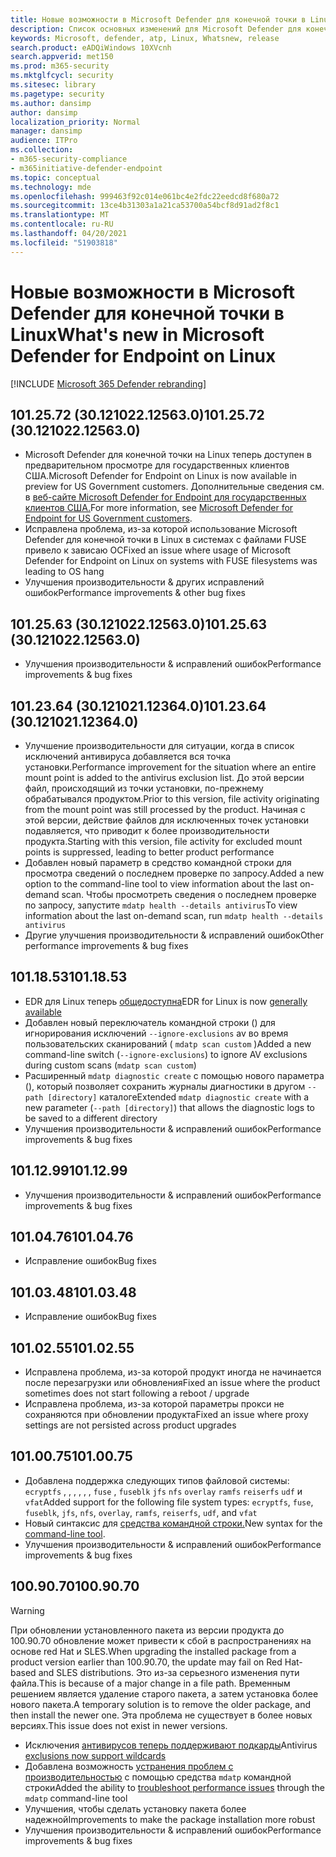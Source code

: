 ```yaml
---
title: Новые возможности в Microsoft Defender для конечной точки в Linux
description: Список основных изменений для Microsoft Defender для конечной точки на Linux.
keywords: Microsoft, defender, atp, Linux, Whatsnew, release
search.product: eADQiWindows 10XVcnh
search.appverid: met150
ms.prod: m365-security
ms.mktglfcycl: security
ms.sitesec: library
ms.pagetype: security
ms.author: dansimp
author: dansimp
localization_priority: Normal
manager: dansimp
audience: ITPro
ms.collection:
- m365-security-compliance
- m365initiative-defender-endpoint
ms.topic: conceptual
ms.technology: mde
ms.openlocfilehash: 999463f92c014e061bc4e2fdc22eedcd8f680a72
ms.sourcegitcommit: 13ce4b31303a1a21ca53700a54bcf8d91ad2f8c1
ms.translationtype: MT
ms.contentlocale: ru-RU
ms.lasthandoff: 04/20/2021
ms.locfileid: "51903818"
---
```

# <a name="whats-new-in-microsoft-defender-for-endpoint-on-linux"></a><span data-ttu-id="b8ba5-104">Новые возможности в Microsoft Defender для конечной точки в Linux</span><span class="sxs-lookup"><span data-stu-id="b8ba5-104">What's new in Microsoft Defender for Endpoint on Linux</span></span>

[!INCLUDE [Microsoft 365 Defender rebranding](../../includes/microsoft-defender.md)]

## <a name="1012572-30121022125630"></a><span data-ttu-id="b8ba5-105">101.25.72 (30.121022.12563.0)</span><span class="sxs-lookup"><span data-stu-id="b8ba5-105">101.25.72 (30.121022.12563.0)</span></span>

- <span data-ttu-id="b8ba5-106">Microsoft Defender для конечной точки на Linux теперь доступен в предварительном просмотре для государственных клиентов США.</span><span class="sxs-lookup"><span data-stu-id="b8ba5-106">Microsoft Defender for Endpoint on Linux is now available in preview for US Government customers.</span></span> <span data-ttu-id="b8ba5-107">Дополнительные сведения см. в [веб-сайте Microsoft Defender for Endpoint для государственных клиентов США.](gov.md)</span><span class="sxs-lookup"><span data-stu-id="b8ba5-107">For more information, see [Microsoft Defender for Endpoint for US Government customers](gov.md).</span></span>
- <span data-ttu-id="b8ba5-108">Исправлена проблема, из-за которой использование Microsoft Defender для конечной точки в Linux в системах с файлами FUSE привело к зависаю ОС</span><span class="sxs-lookup"><span data-stu-id="b8ba5-108">Fixed an issue where usage of Microsoft Defender for Endpoint on Linux on systems with FUSE filesystems was leading to OS hang</span></span>
- <span data-ttu-id="b8ba5-109">Улучшения производительности & других исправлений ошибок</span><span class="sxs-lookup"><span data-stu-id="b8ba5-109">Performance improvements & other bug fixes</span></span>

## <a name="1012563-30121022125630"></a><span data-ttu-id="b8ba5-110">101.25.63 (30.121022.12563.0)</span><span class="sxs-lookup"><span data-stu-id="b8ba5-110">101.25.63 (30.121022.12563.0)</span></span>

- <span data-ttu-id="b8ba5-111">Улучшения производительности & исправлений ошибок</span><span class="sxs-lookup"><span data-stu-id="b8ba5-111">Performance improvements & bug fixes</span></span>

## <a name="1012364-30121021123640"></a><span data-ttu-id="b8ba5-112">101.23.64 (30.121021.12364.0)</span><span class="sxs-lookup"><span data-stu-id="b8ba5-112">101.23.64 (30.121021.12364.0)</span></span>

- <span data-ttu-id="b8ba5-113">Улучшение производительности для ситуации, когда в список исключений антивируса добавляется вся точка установки.</span><span class="sxs-lookup"><span data-stu-id="b8ba5-113">Performance improvement for the situation where an entire mount point is added to the antivirus exclusion list.</span></span> <span data-ttu-id="b8ba5-114">До этой версии файл, происходящий из точки установки, по-прежнему обрабатывался продуктом.</span><span class="sxs-lookup"><span data-stu-id="b8ba5-114">Prior to this version, file activity originating from the mount point was still processed by the product.</span></span> <span data-ttu-id="b8ba5-115">Начиная с этой версии, действие файлов для исключенных точек установки подавляется, что приводит к более производительности продукта.</span><span class="sxs-lookup"><span data-stu-id="b8ba5-115">Starting with this version, file activity for excluded mount points is suppressed, leading to better product performance</span></span>
- <span data-ttu-id="b8ba5-116">Добавлен новый параметр в средство командной строки для просмотра сведений о последнем проверке по запросу.</span><span class="sxs-lookup"><span data-stu-id="b8ba5-116">Added a new option to the command-line tool to view information about the last on-demand scan.</span></span> <span data-ttu-id="b8ba5-117">Чтобы просмотреть сведения о последнем проверке по запросу, запустите `mdatp health --details antivirus`</span><span class="sxs-lookup"><span data-stu-id="b8ba5-117">To view information about the last on-demand scan, run `mdatp health --details antivirus`</span></span>
- <span data-ttu-id="b8ba5-118">Другие улучшения производительности & исправлений ошибок</span><span class="sxs-lookup"><span data-stu-id="b8ba5-118">Other performance improvements & bug fixes</span></span>

## <a name="1011853"></a><span data-ttu-id="b8ba5-119">101.18.53</span><span class="sxs-lookup"><span data-stu-id="b8ba5-119">101.18.53</span></span>

- <span data-ttu-id="b8ba5-120">EDR для Linux теперь [общедоступна](https://techcommunity.microsoft.com/t5/microsoft-defender-for-endpoint/edr-for-linux-is-now-is-generally-available/ba-p/2048539)</span><span class="sxs-lookup"><span data-stu-id="b8ba5-120">EDR for Linux is now [generally available](https://techcommunity.microsoft.com/t5/microsoft-defender-for-endpoint/edr-for-linux-is-now-is-generally-available/ba-p/2048539)</span></span>
- <span data-ttu-id="b8ba5-121">Добавлен новый переключатель командной строки () для игнорирования исключений `--ignore-exclusions` av во время пользовательских сканирований ( `mdatp scan custom` )</span><span class="sxs-lookup"><span data-stu-id="b8ba5-121">Added a new command-line switch (`--ignore-exclusions`) to ignore AV exclusions during custom scans (`mdatp scan custom`)</span></span>
- <span data-ttu-id="b8ba5-122">Расширенный `mdatp diagnostic create` с помощью нового параметра (), который позволяет сохранить журналы диагностики в другом `--path [directory]` каталоге</span><span class="sxs-lookup"><span data-stu-id="b8ba5-122">Extended `mdatp diagnostic create` with a new parameter (`--path [directory]`) that allows the diagnostic logs to be saved to a different directory</span></span>
- <span data-ttu-id="b8ba5-123">Улучшения производительности & исправлений ошибок</span><span class="sxs-lookup"><span data-stu-id="b8ba5-123">Performance improvements & bug fixes</span></span>

## <a name="1011299"></a><span data-ttu-id="b8ba5-124">101.12.99</span><span class="sxs-lookup"><span data-stu-id="b8ba5-124">101.12.99</span></span>

- <span data-ttu-id="b8ba5-125">Улучшения производительности & исправлений ошибок</span><span class="sxs-lookup"><span data-stu-id="b8ba5-125">Performance improvements & bug fixes</span></span>

## <a name="1010476"></a><span data-ttu-id="b8ba5-126">101.04.76</span><span class="sxs-lookup"><span data-stu-id="b8ba5-126">101.04.76</span></span>

- <span data-ttu-id="b8ba5-127">Исправление ошибок</span><span class="sxs-lookup"><span data-stu-id="b8ba5-127">Bug fixes</span></span>

## <a name="1010348"></a><span data-ttu-id="b8ba5-128">101.03.48</span><span class="sxs-lookup"><span data-stu-id="b8ba5-128">101.03.48</span></span>

- <span data-ttu-id="b8ba5-129">Исправление ошибок</span><span class="sxs-lookup"><span data-stu-id="b8ba5-129">Bug fixes</span></span>

## <a name="1010255"></a><span data-ttu-id="b8ba5-130">101.02.55</span><span class="sxs-lookup"><span data-stu-id="b8ba5-130">101.02.55</span></span>

- <span data-ttu-id="b8ba5-131">Исправлена проблема, из-за которой продукт иногда не начинается после перезагрузки или обновления</span><span class="sxs-lookup"><span data-stu-id="b8ba5-131">Fixed an issue where the product sometimes does not start following a reboot / upgrade</span></span>
- <span data-ttu-id="b8ba5-132">Исправлена проблема, из-за которой параметры прокси не сохраняются при обновлении продукта</span><span class="sxs-lookup"><span data-stu-id="b8ba5-132">Fixed an issue where proxy settings are not persisted across product upgrades</span></span>

## <a name="1010075"></a><span data-ttu-id="b8ba5-133">101.00.75</span><span class="sxs-lookup"><span data-stu-id="b8ba5-133">101.00.75</span></span>

- <span data-ttu-id="b8ba5-134">Добавлена поддержка следующих типов файловой системы: `ecryptfs` , , , , , , `fuse` , `fuseblk` `jfs` `nfs` `overlay` `ramfs` `reiserfs` `udf` и `vfat`</span><span class="sxs-lookup"><span data-stu-id="b8ba5-134">Added support for the following file system types: `ecryptfs`, `fuse`, `fuseblk`, `jfs`, `nfs`, `overlay`, `ramfs`, `reiserfs`, `udf`, and `vfat`</span></span>
- <span data-ttu-id="b8ba5-135">Новый синтаксис для [средства командной строки.](linux-resources.md#configure-from-the-command-line)</span><span class="sxs-lookup"><span data-stu-id="b8ba5-135">New syntax for the [command-line tool](linux-resources.md#configure-from-the-command-line).</span></span>
- <span data-ttu-id="b8ba5-136">Улучшения производительности & исправлений ошибок</span><span class="sxs-lookup"><span data-stu-id="b8ba5-136">Performance improvements & bug fixes</span></span>

## <a name="1009070"></a><span data-ttu-id="b8ba5-137">100.90.70</span><span class="sxs-lookup"><span data-stu-id="b8ba5-137">100.90.70</span></span>

> [!WARNING]
> <span data-ttu-id="b8ba5-138">При обновлении установленного пакета из версии продукта до 100.90.70 обновление может привести к сбой в распространениях на основе red Hat и SLES.</span><span class="sxs-lookup"><span data-stu-id="b8ba5-138">When upgrading the installed package from a product version earlier than 100.90.70, the update may fail on Red Hat-based and SLES distributions.</span></span> <span data-ttu-id="b8ba5-139">Это из-за серьезного изменения пути файла.</span><span class="sxs-lookup"><span data-stu-id="b8ba5-139">This is because of a major change in a file path.</span></span> <span data-ttu-id="b8ba5-140">Временным решением является удаление старого пакета, а затем установка более нового пакета.</span><span class="sxs-lookup"><span data-stu-id="b8ba5-140">A temporary solution is to remove the older package, and then install the newer one.</span></span> <span data-ttu-id="b8ba5-141">Эта проблема не существует в более новых версиях.</span><span class="sxs-lookup"><span data-stu-id="b8ba5-141">This issue does not exist in newer versions.</span></span>

- <span data-ttu-id="b8ba5-142">Исключения [антивирусов теперь поддерживают подкарды](linux-exclusions.md#supported-exclusion-types)</span><span class="sxs-lookup"><span data-stu-id="b8ba5-142">Antivirus [exclusions now support wildcards](linux-exclusions.md#supported-exclusion-types)</span></span>
- <span data-ttu-id="b8ba5-143">Добавлена возможность [устранения проблем с производительностью](linux-support-perf.md) с помощью средства `mdatp` командной строки</span><span class="sxs-lookup"><span data-stu-id="b8ba5-143">Added the ability to [troubleshoot performance issues](linux-support-perf.md) through the `mdatp` command-line tool</span></span>
- <span data-ttu-id="b8ba5-144">Улучшения, чтобы сделать установку пакета более надежной</span><span class="sxs-lookup"><span data-stu-id="b8ba5-144">Improvements to make the package installation more robust</span></span>
- <span data-ttu-id="b8ba5-145">Улучшения производительности & исправлений ошибок</span><span class="sxs-lookup"><span data-stu-id="b8ba5-145">Performance improvements & bug fixes</span></span>
